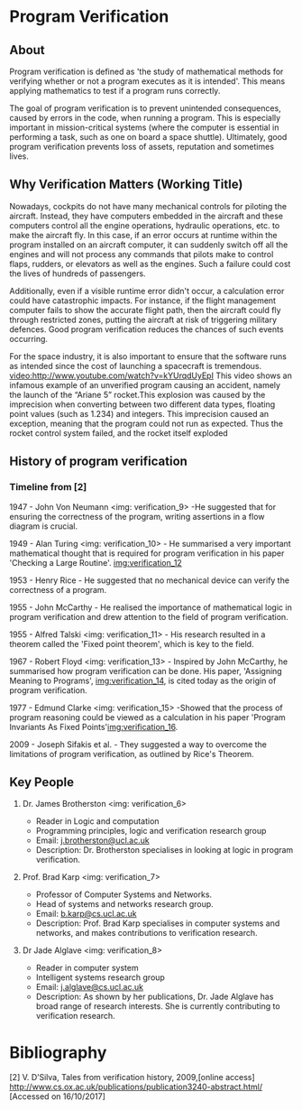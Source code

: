 # Program Verification

## About
Program verification is defined as 'the study of mathematical methods for verifying whether or not a program executes as it is intended'. This means applying mathematics to test if a program runs correctly. 

The goal of program verification is to prevent unintended consequences, caused by errors in the code, when running a program. This is especially important in mission-critical systems (where the computer is essential in performing a task, such as one on board a space shuttle). Ultimately, good program verification prevents loss of assets, reputation and sometimes lives. 

## Why Verification Matters (Working Title)
Nowadays, cockpits do not have many mechanical controls for piloting the aircraft. Instead, they have computers embedded in the aircraft and these computers control all the engine operations, hydraulic operations, etc. to make the aircraft fly. In this case, if an error occurs at runtime within the program installed on an aircraft computer, it can suddenly switch off all the engines and will not process any commands that pilots make to control flaps, rudders, or elevators as well as the engines. Such a failure could cost the lives of hundreds of passengers.

Additionally, even if a visible runtime error didn't occur, a calculation error could have catastrophic impacts. For instance, if the flight management computer fails to show the accurate flight path, then the aircraft could fly through restricted zones, putting the aircraft at risk of triggering military defences. Good program verification reduces the chances of such events occurring.

For the space industry, it is also important to ensure that the software runs as intended since the cost of launching a spacecraft is tremendous. 
<video:http://www.youtube.com/watch?v=kYUrqdUyEpI>
This video shows an infamous example of an unverified program causing an accident, namely the launch of the “Ariane 5” rocket.This explosion was caused by the imprecision when converting between two different data types, floating point values (such as 1.234) and integers. This imprecision caused an exception, meaning that the program could not run as expected. Thus the rocket control system failed, and the rocket itself exploded

## History of program verification
### Timeline from [2]
1947 - John Von Neumann <img: verification_9> -He suggested that for ensuring the correctness of the program, writing assertions in a flow diagram is crucial.

1949 - Alan Turing <img: verification_10> - He summarised a very important mathematical thought that is required for program verification in his paper 'Checking a Large Routine'. <img:verification_12>

1953 - Henry Rice - He suggested that no mechanical device can verify the correctness of a program.

1955 - John McCarthy - He realised the importance of mathematical logic in program verification and drew attention to the field of program verification.

1955 - Alfred Talski <img: verification_11> - His research resulted in a theorem called the 'Fixed point theorem', which is key to the field.

1967 - Robert Floyd <img: verification_13> - Inspired by John McCarthy, he summarised how program verification can be done. His paper, 'Assigning Meaning to Programs', <img:verification_14>, is cited today as the origin of program verification.

1977 - Edmund Clarke <img: verification_15> -Showed that the process of program reasoning could be viewed as a calculation in his paper 'Program Invariants As Fixed Points'<img:verification_16>.
 
2009 - Joseph Sifakis et al. - They suggested a way to overcome the limitations of program verification, as outlined by Rice's Theorem.
 
## Key People
1. Dr. James Brotherston
<img: verification_6>
   - Reader in Logic and computation
   - Programming principles, logic and verification research group
   - Email: j.brotherston@ucl.ac.uk  
   - Description: Dr. Brotherston specialises in looking at logic in program verification.
2. Prof. Brad Karp
<img: verification_7>
   - Professor of Computer Systems and Networks.
   - Head of systems and networks research group.
   - Email: b.karp@cs.ucl.ac.uk
   - Description: Prof. Brad Karp specialises in computer systems and networks, and makes contributions to verification research.
   
3. Dr Jade Alglave
<img: verification_8>
   -  Reader in computer system
   -  Intelligent systems research group
   -  Email: j.alglave@cs.ucl.ac.uk
   -  Description: As shown by her publications, Dr. Jade Alglave has broad range of research interests. She is currently contributing to verification research.




# Bibliography
[2] V. D’Silva, Tales from verification history, 2009,[online access] http://www.cs.ox.ac.uk/publications/publication3240-abstract.html/  [Accessed on 16/10/2017]
